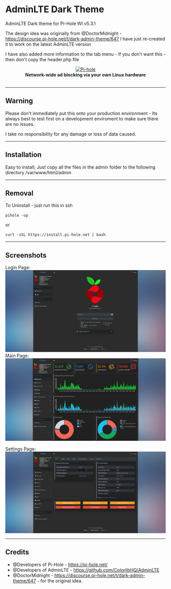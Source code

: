
# AdminLTE Dark Theme
 AdminLTE Dark theme for Pi-Hole WI v5.3.1
 
 The design idea was originally from @DoctorMidnight - https://discourse.pi-hole.net/t/dark-admin-theme/647 I have just re-created it to work on the latest AdminLTE version
 
I have also added more information to the tab menu - If you don't want this - then don't copy the header.php file
 
<p align="center">
    <a href="https://pi-hole.net/">
        <img src="https://pi-hole.github.io/graphics/Vortex/Vortex_with_Wordmark.svg" width="150" height="260" alt="Pi-hole">
    </a>
    <br>
    <strong>Network-wide ad blocking via your own Linux hardware</strong>
    <br>
    <br>
</p>

---
 
 ## Warning
 Please don't immediately put this onto your production environment - Its always best to test first on a development enviroment to make sure there are no issues.
 
 I take no responsibility for any damage or loss of data caused.

---

## Installation

Easy to install; Just copy all the files in the admin folder to the following directory /var/www/html/admin

---

## Removal

To Uninstall - just run this in ssh

```
pihole -up 
```
or 
```
curl -sSL https://install.pi-hole.net | bash
```
---

## Screenshots
Login Page:
    <a href="https://pi-hole.net/">
        <img src="https://github.com/deannreid/AdminLTE-Dark-Theme/blob/main/screenshots/login.PNG" alt="Pi-hole">
    </a>
Main Page:
    <a href="https://pi-hole.net/">
        <img src="https://raw.githubusercontent.com/deannreid/AdminLTE-Dark-Theme/main/screenshots/main%20page.PNG" alt="Pi-hole Dark Web interface">
    </a>

Settings Page:     <a href="https://pi-hole.net/">
        <img src="https://github.com/deannreid/AdminLTE-Dark-Theme/blob/main/screenshots/settings.PNG" alt="Pi-hole">
    </a>
    
---

## Credits
- @Developers of Pi-Hole - https://pi-hole.net/ 
- @Developers of AdminLTE - https://github.com/ColorlibHQ/AdminLTE
- @DoctorMidnight - https://discourse.pi-hole.net/t/dark-admin-theme/647 - for the original idea.
